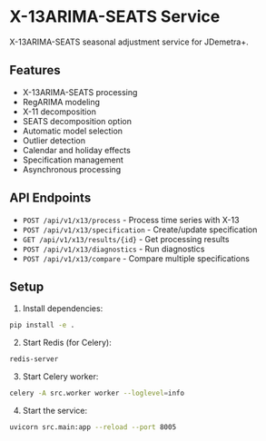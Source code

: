 # X-13ARIMA-SEATS Service

X-13ARIMA-SEATS seasonal adjustment service for JDemetra+.

## Features

- X-13ARIMA-SEATS processing
- RegARIMA modeling
- X-11 decomposition
- SEATS decomposition option
- Automatic model selection
- Outlier detection
- Calendar and holiday effects
- Specification management
- Asynchronous processing

## API Endpoints

- `POST /api/v1/x13/process` - Process time series with X-13
- `POST /api/v1/x13/specification` - Create/update specification
- `GET /api/v1/x13/results/{id}` - Get processing results
- `POST /api/v1/x13/diagnostics` - Run diagnostics
- `POST /api/v1/x13/compare` - Compare multiple specifications

## Setup

1. Install dependencies:
```bash
pip install -e .
```

2. Start Redis (for Celery):
```bash
redis-server
```

3. Start Celery worker:
```bash
celery -A src.worker worker --loglevel=info
```

4. Start the service:
```bash
uvicorn src.main:app --reload --port 8005
```